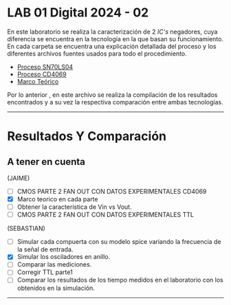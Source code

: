 # LAB 01 Digital 2024 - 02

En este laboratorio se realiza la caracterización de 2 _IC's_ negadores, cuya diferencia se encuentra en la tecnología en la que basan su funcionamiento. En cada carpeta se encuentra una explicación detallada del proceso y los diferentes archivos fuentes usados para todo el procedimiento.

* [Proceso SN70LS04](SN70LS04)
* [Proceso CD4069](CD4069)
* [Marco Teórico]()

Por lo anterior , en este archivo se realiza la compilación de los resultados encontrados y a su vez la respectiva comparación entre ambas tecnologías.

---

# Resultados Y Comparación

## A tener en cuenta

(JAIME)
- [ ] CMOS PARTE 2 FAN OUT CON DATOS EXPERIMENTALES CD4069
- [x] Marco teorico en cada parte
- [ ] Obtener la característica de Vin vs Vout.
- [ ]  CMOS PARTE 2 FAN OUT CON DATOS EXPERIMENTALES TTL 

(SEBASTIAN)
- [ ] Simular cada compuerta con su modelo spice variando la frecuencia de la señal de entrada.
- [x] Simular los osciladores en anillo.
- [ ] Comparar las mediciones.
- [ ] Corregir TTL parte1
- [ ] Comparar los resultados de los tiempo medidos en el laboratorio con los obtenidos en la simulación.

---

